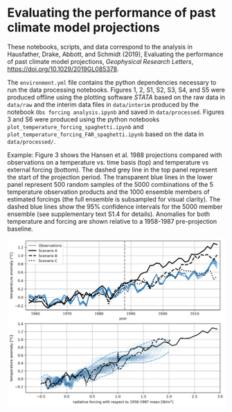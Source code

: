 # Evaluating the performance of past climate model projections

These notebooks, scripts, and data correspond to the analysis in Hausfather, Drake, Abbott, and Schmidt (2019), Evaluating the performance of past climate model projections, *Geophysical Research Letters*, https://doi.org/10.1029/2019GL085378.

The `environment.yml` file contains the python dependencies necessary to run the data processing notebooks. Figures 1, 2, S1, S2, S3, S4, and S5 were produced offline using the plotting software *STATA* based on the raw data in `data/raw` and the interim data files in `data/interim` produced by the notebook `Obs forcing analysis.ipynb` and saved in `data/processed`. Figures 3 and S6 were produced using the python notebooks `plot_temperature_forcing_spaghetti.ipynb` and `plot_temperature_forcing_FAR_spaghetti.ipynb` based on the data in `data/processed/`.

Example: Figure 3 shows the Hansen et al. 1988 projections compared with observations on a temperature vs. time
basis (top) and temperature vs external forcing (bottom). The dashed grey line in the top panel
represent the start of the projection period. The transparent blue lines in the lower panel
represent 500 random samples of the 5000 combinations of the 5 temperature observation
products and the 1000 ensemble members of estimated forcings (the full ensemble is
subsampled for visual clarity). The dashed blue lines show the 95% confidence intervals for the
5000 member ensemble (see supplementary text S1.4 for details). Anomalies for both
temperature and forcing are shown relative to a 1958-1987 pre-projection baseline.

![alt text](figures/temperature_forcing_spaghetti.png)
